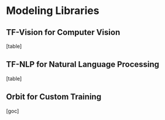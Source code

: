 # Modeling Libraries

## TF-Vision for Computer Vision

[table]



## TF-NLP for Natural Language Processing

[table]



## Orbit for Custom Training

[goc]
